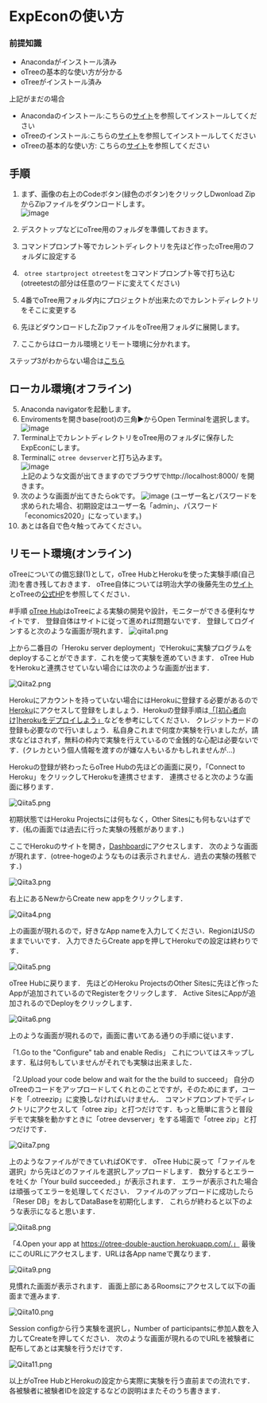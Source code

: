 # ExpEconの使い方

### 前提知識
- Anacondaがインストール済み 
- oTreeの基本的な使い方が分かる 
- oTreeがインストール済み 

上記がまだの場合
- Anacondaのインストール:こちらの[サイト](https://www.python.jp/install/anaconda/windows/install.html)を参照してインストールしてください
- oTreeのインストール:こちらの[サイト](https://otree.readthedocs.io/ja/latest/install-windows.html#install-windows)を参照してインストールしてください
- oTreeの基本的な使い方: こちらの[サイト](https://otree.readthedocs.io/ja/latest/tutorial/intro.html)を参照してください 

## 手順
1. まず、画像の右上のCodeボタン(緑色のボタン)をクリックしDwonload ZipからZipファイルをダウンロードします。  
![image](https://user-images.githubusercontent.com/48300561/130906017-a06c47d4-ee15-4b82-b94a-7fdf239df275.png)

2. デスクトップなどにoTree用のフォルダを準備しておきます。
3. コマンドプロンプト等でカレントディレクトリを先ほど作ったoTree用のフォルダに設定する
4. ``` otree startproject otreetest```をコマンドプロンプト等で打ち込む(otreetestの部分は任意のワードに変えてください)
5. 4番でoTree用フォルダ内にプロジェクトが出来たのでカレントディレクトリをそこに変更する
7. 先ほどダウンロードしたZipファイルをoTree用フォルダに展開します。
8. ここからはローカル環境とリモート環境に分かれます。

ステップ3がわからない場合は[こちら](https://github.com/leisurely-yucyou/oTree/blob/main/%E8%A3%9C%E8%B6%B3%E8%B3%87%E6%96%99/cmd%E3%81%AB%E3%81%A4%E3%81%84%E3%81%A6.md)

## ローカル環境(オフライン)
5. Anaconda navigatorを起動します。
6. Enviromentsを開きbase(root)の三角▶からOpen Terminalを選択します。 ![image](https://user-images.githubusercontent.com/48300561/130908221-adcda5cf-b1a2-4c24-9b42-a93e7906fbc6.png)
7. Terminal上でカレントディレクトリをoTree用のフォルダに保存したExpEconにします。
8. Terminalに ```otree devserver```と打ち込みます。  
![image](https://user-images.githubusercontent.com/48300561/130909436-ad99a945-a1dc-48a8-a7b0-662e3395067e.png)  
上記のような文面が出てきますのでブラウザでhttp://localhost:8000/ を開きます。
9. 次のような画面が出てきたらokです。  ![image](https://user-images.githubusercontent.com/48300561/130909697-879943fb-dde0-41e3-8548-46f99307b56f.png)
  (ユーザー名とパスワードを求められた場合、初期設定はユーザー名「admin」、パスワード「economics2020」になっています。)
10. あとは各自で色々触ってみてください。

## リモート環境(オンライン)
oTreeについての備忘録(1)として，oTree HubとHerokuを使った実験手順(自己流)を書き残しておきます．
oTree自体については明治大学の後藤先生の[サイト](https://akrgt.gitbook.io/otree-jp/)とoTreeの[公式HP](https://otree.readthedocs.io/en/latest/)を参照してください．

#手順
[oTree Hub](https://www.otreehub.com/)はoTreeによる実験の開発や設計，モニターができる便利なサイトです．
登録自体はサイトに従って進めれば問題ないです．
登録してログインすると次のような画面が現れます．
![qiita1.png](https://qiita-image-store.s3.ap-northeast-1.amazonaws.com/0/391748/f0924d1a-799b-068b-e927-f432b0942cf9.png)

上から二番目の「Heroku server deployment」でHerokuに実験プログラムをdeployすることができます．これを使って実験を進めていきます．
oTree HubをHerokuと連携させていない場合には次のような画面が出ます．

![Qiita2.png](https://qiita-image-store.s3.ap-northeast-1.amazonaws.com/0/391748/151f8d5a-7550-1832-7be8-fe7762bd0c01.png)

Herokuにアカウントを持っていない場合にはHerokuに登録する必要があるので[Heroku](https://dashboard.heroku.com)にアクセスして登録をしましょう．Herokuの登録手順は[「[初心者向け]herokuをデプロイしよう」](https://qiita.com/DogK0625/items/12178fdc3dd607088ff0)などを参考にしてください．
クレジットカードの登録も必要なので行いましょう．私自身これまで何度か実験を行いましたが，請求などはされず，無料の枠内で実験を行えているので金銭的な心配は必要ないです．(クレカという個人情報を渡すのが嫌な人もいるかもしれませんが…)

Herokuの登録が終わったらoTree Hubの先ほどの画面に戻り，「Connect to Heroku」をクリックしてHerokuを連携させます．
連携させると次のような画面に移ります．

![Qiita5.png](https://qiita-image-store.s3.ap-northeast-1.amazonaws.com/0/391748/ec521221-3ac2-9388-4ffd-ab8bba0052e1.png)



初期状態ではHeroku Projectsには何もなく，Other Sitesにも何もないはずです．(私の画面では過去に行った実験の残骸があります．)

ここでHerokuのサイトを開き，[Dashboard](https://dashboard.heroku.com/apps)にアクセスします．
次のような画面が現れます．(otree-hogeのようなものは表示されません．過去の実験の残骸です．)

![Qiita3.png](https://qiita-image-store.s3.ap-northeast-1.amazonaws.com/0/391748/c1c6433b-fb73-e8e4-5150-cb94b354361b.png)

右上にあるNewからCreate new appをクリックします．

![Qiita4.png](https://qiita-image-store.s3.ap-northeast-1.amazonaws.com/0/391748/b8d7f5bf-6c5f-6fef-4a2d-dbc5c3d53004.png)

上の画面が現れるので，好きなApp nameを入力してください．RegionはUSのままでいいです．
入力できたらCreate appを押してHerokuでの設定は終わりです．

![Qiita5.png](https://qiita-image-store.s3.ap-northeast-1.amazonaws.com/0/391748/ec521221-3ac2-9388-4ffd-ab8bba0052e1.png)

oTree Hubに戻ります．
先ほどのHeroku ProjectsのOther Sitesに先ほど作ったAppが追加されているのでRegisterをクリックします．
Active SitesにAppが追加されるのでDeployをクリックします．

![Qiita6.png](https://qiita-image-store.s3.ap-northeast-1.amazonaws.com/0/391748/4e27b510-8bc6-d0cf-cf0e-be5b8fa0dbeb.png)

上のような画面が現れるので，画面に書いてある通りの手順に従います．

「1.Go to the "Configure" tab and enable Redis」
これについてはスキップします．私は何もしていませんがそれでも実験は出来ました．

「2.Upload your code below and wait for the the build to succeed」
自分のoTreeのコードをアップロードしてくれとのことですが，そのためにまず，コードを「.otreezip」に変換しなければいけません．
コマンドプロンプトでディレクトリにアクセスして「otree zip」と打つだけです．もっと簡単に言うと普段デモで実験を動かすときに「otree devserver」をする場面で「otree zip」と打つだけです．

![Qiita7.png](https://qiita-image-store.s3.ap-northeast-1.amazonaws.com/0/391748/5dac7583-696a-601e-f057-7aad442bcb8e.png)

上のようなファイルができていればOKです．
oTree Hubに戻って「ファイルを選択」から先ほどのファイルを選択しアップロードします．
数分するとエラーを吐くか「Your build succeeded.」が表示されます．
エラーが表示された場合は頑張ってエラーを処理してください．
ファイルのアップロードに成功したら「Reser DB」をおしてDataBaseを初期化します．
これらが終わると以下のような表示になると思います．

![Qiita8.png](https://qiita-image-store.s3.ap-northeast-1.amazonaws.com/0/391748/e8b75375-0ce9-de8a-f306-14b68e1df947.png)

「4.Open your app at https://otree-double-auction.herokuapp.com/.」
最後にこのURLにアクセスします．URLは各App nameで異なります．

![Qiita9.png](https://qiita-image-store.s3.ap-northeast-1.amazonaws.com/0/391748/c63ebdda-da8b-782f-ca91-6faa4ac37a4e.png)

見慣れた画面が表示されます．
画面上部にあるRoomsにアクセスして以下の画面まで進みます.

![Qiita10.png](https://qiita-image-store.s3.ap-northeast-1.amazonaws.com/0/391748/f215101a-47f8-adf7-b5a4-609bd6e850e2.png)

Session configから行う実験を選択し，Number of participantsに参加人数を入力してCreateを押してください．
次のような画面が現れるのでURLを被験者に配布してあとは実験を行うだけです．

![Qiita11.png](https://qiita-image-store.s3.ap-northeast-1.amazonaws.com/0/391748/5d61f570-7a2c-71e5-7f51-3eec8f76dda3.png)

以上がoTree HubとHerokuの設定から実際に実験を行う直前までの流れです．
各被験者に被験者IDを設定するなどの説明はまたそのうち書きます． 









